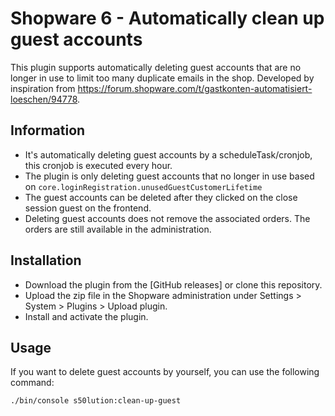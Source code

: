 # Shopware 6 - Automatically clean up guest accounts

This plugin supports automatically deleting guest accounts that are no longer in use to limit too many duplicate emails in the shop. Developed by inspiration from https://forum.shopware.com/t/gastkonten-automatisiert-loeschen/94778.

## Information
- It's automatically deleting guest accounts by a scheduleTask/cronjob, this cronjob is executed every hour.
- The plugin is only deleting guest accounts that no longer in use based on `core.loginRegistration.unusedGuestCustomerLifetime`
- The guest accounts can be deleted after they clicked on the close session guest on the frontend.
- Deleting guest accounts does not remove the associated orders. The orders are still available in the administration.

## Installation
- Download the plugin from the [GitHub releases] or clone this repository.
- Upload the zip file in the Shopware administration under Settings > System > Plugins > Upload plugin.
- Install and activate the plugin.

## Usage
If you want to delete guest accounts by yourself, you can use the following command:
```bash
./bin/console s50lution:clean-up-guest
```

